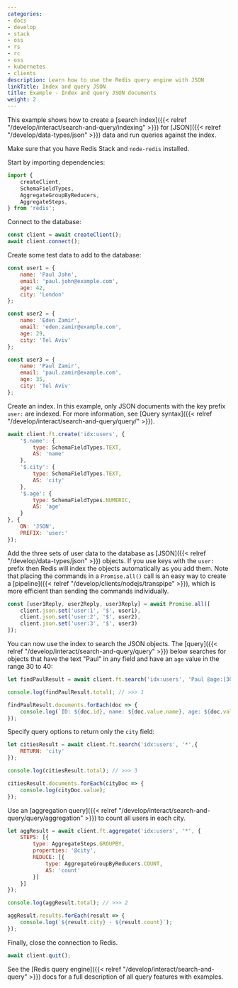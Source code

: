 ```yaml
---
categories:
- docs
- develop
- stack
- oss
- rs
- rc
- oss
- kubernetes
- clients
description: Learn how to use the Redis query engine with JSON
linkTitle: Index and query JSON
title: Example - Index and query JSON documents
weight: 2
---
```


This example shows how to create a
[search index]({{< relref "/develop/interact/search-and-query/indexing" >}})
for [JSON]({{< relref "/develop/data-types/json" >}}) data and
run queries against the index.

Make sure that you have Redis Stack and `node-redis` installed. 

Start by importing dependencies:

```js
import {
    createClient,
    SchemaFieldTypes,
    AggregateGroupByReducers,
    AggregateSteps,
} from 'redis';
```

Connect to the database:

```js
const client = await createClient();
await client.connect();
```

Create some test data to add to the database:

```js
const user1 = {
    name: 'Paul John',
    email: 'paul.john@example.com',
    age: 42,
    city: 'London'
};

const user2 = {
    name: 'Eden Zamir',
    email: 'eden.zamir@example.com',
    age: 29,
    city: 'Tel Aviv'
};

const user3 = {
    name: 'Paul Zamir',
    email: 'paul.zamir@example.com',
    age: 35,
    city: 'Tel Aviv'
};
```

Create an index. In this example, only JSON documents with the key prefix `user:` are indexed. For more information, see [Query syntax]({{< relref "/develop/interact/search-and-query/query/" >}}).

```js
await client.ft.create('idx:users', {
    '$.name': {
        type: SchemaFieldTypes.TEXT,
        AS: 'name'
    },
    '$.city': {
        type: SchemaFieldTypes.TEXT,
        AS: 'city'
    },
    '$.age': {
        type: SchemaFieldTypes.NUMERIC,
        AS: 'age'
    }
}, {
    ON: 'JSON',
    PREFIX: 'user:'
});
```

Add the three sets of user data to the database as
[JSON]({{< relref "/develop/data-types/json" >}}) objects.
If you use keys with the `user:` prefix then Redis will index the
objects automatically as you add them. Note that placing
the commands in a `Promise.all()` call is an easy way to create a
[pipeline]({{< relref "/develop/clients/nodejs/transpipe" >}}),
which is more efficient than sending the commands individually.

```js
const [user1Reply, user2Reply, user3Reply] = await Promise.all([
    client.json.set('user:1', '$', user1),
    client.json.set('user:2', '$', user2),
    client.json.set('user:3', '$', user3)
]);
```

You can now use the index to search the JSON objects. The
[query]({{< relref "/develop/interact/search-and-query/query" >}})
below searches for objects that have the text "Paul" in any field
and have an `age` value in the range 30 to 40:

```js
let findPaulResult = await client.ft.search('idx:users', 'Paul @age:[30 40]');

console.log(findPaulResult.total); // >>> 1

findPaulResult.documents.forEach(doc => {
    console.log(`ID: ${doc.id}, name: ${doc.value.name}, age: ${doc.value.age}`);
});
```

Specify query options to return only the `city` field:

```js
let citiesResult = await client.ft.search('idx:users', '*',{
    RETURN: 'city'
});

console.log(citiesResult.total); // >>> 3

citiesResult.documents.forEach(cityDoc => {
    console.log(cityDoc.value);
});
```

Use an
[aggregation query]({{< relref "/develop/interact/search-and-query/query/aggregation" >}})
to count all users in each city.

```js
let aggResult = await client.ft.aggregate('idx:users', '*', {
    STEPS: [{
        type: AggregateSteps.GROUPBY,
        properties: '@city',
        REDUCE: [{
            type: AggregateGroupByReducers.COUNT,
            AS: 'count'
        }]
    }]
});

console.log(aggResult.total); // >>> 2

aggResult.results.forEach(result => {
    console.log(`${result.city} - ${result.count}`);
});
```

Finally, close the connection to Redis.

```js
await client.quit();
```


See the [Redis query engine]({{< relref "/develop/interact/search-and-query" >}}) docs
for a full description of all query features with examples.
